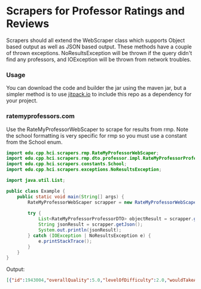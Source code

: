 # Scrapers for Professor Ratings and Reviews

Scrapers should all extend the WebScraper class which supports Object based output as well as JSON based output. These methods have a couple of thrown exceptions. NoResultsException will be thrown if the query didn't find any professors, and IOException will be thrown from network troubles.

### Usage

You can download the code and builder the jar using the maven jar, but a simpler method is to use [jitpack.io](https://jitpack.io/#cpp-hci/scrapers/-SNAPSHOT) to include this repo as a dependency for your project.

### ratemyprofessors.com

Use the RateMyProfessorWebScaper to scrape for results from rmp. Note the school formatting is very specific for rmp so you must use a constant from the School enum.

````java
import edu.cpp.hci.scrapers.rmp.RateMyProfessorWebScaper;
import edu.cpp.hci.scrapers.rmp.dto.professor.impl.RateMyProfessorProfessor;
import edu.cpp.hci.scrapers.constants.School;
import edu.cpp.hci.scrapers.exceptions.NoResultsException;

import java.util.List;

public class Example {
    public static void main(String[] args) {
        RateMyProfessorWebScaper scrapper = new RateMyProfessorWebScaper("Yu Sun", School.CAL_POLY_POMONA);
        
        try {
            List<RateMyProfessorProfessorDTO> objectResult = scrapper.getData();
            String jsonResult = scrapper.getJson();
            System.out.println(jsonResult);
        } catch (IOException | NoResultsException e) {
            e.printStackTrace();
        }
    }
}
````
Output: 
````json
[{"id":1943004,"overallQuality":5.0,"levelOfDifficulty":2.0,"wouldTakeAgain":1.0,"ratings":[{"id":28009667,"date":"04/06/2017","description":"awesome","overallQuality":5,"levelOfDifficulty":2,"className":"CS480","forCredit":"Yes","attendance":"Not Mandatory","textBookUsed":"No","wouldTakeAgain":"Yes","gradeReceived":"A","tags":["Caring","GROUP PROJECTS","LOTS OF HOMEWORK"],"ratingText":"Dr Sun is knowledgeable about the subject and communicates clearly, both verbally and through presentation materials. Live coding demos in class and energetic lecture keep the class interesting. Workload, however, is as much as you want to put in. If you are motivated to learn a lot about Software Engineering quickly, he is a good choice.","foundHelpful":0,"foundUnhelpful":0},{"id":27809149,"date":"02/06/2017","description":"awesome","overallQuality":5,"levelOfDifficulty":2,"className":"CS480","forCredit":"N/A","attendance":"Not Mandatory","textBookUsed":"No","wouldTakeAgain":"Yes","gradeReceived":"A","tags":["Inspirational","GROUP PROJECTS","Caring"],"ratingText":"Best Software Engineering professor at CPP.  Only class you'll take that means anything outside of college.","foundHelpful":1,"foundUnhelpful":0}]}]
````